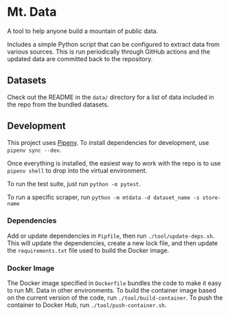 # Mt. Data

A tool to help anyone build a mountain of public data.

Includes a simple Python script that can be configured to extract
data from various sources. This is run periodically through GitHub
actions and the updated data are committed back to the repository.

## Datasets

Check out the README in the `data/` directory for a list of
data included in the repo from the bundled datasets.

## Development

This project uses [Pipenv](https://pipenv.pypa.io/en/latest/).
To install dependencies for development, use `pipenv sync --dev`.

Once everything is installed, the easiest way to work with the repo
is to use `pipenv shell` to drop into the virtual environment.

To run the test suite, just run `python -m pytest`.

To run a specific scraper, run
`python -m mtdata -d dataset_name -s store-name`

### Dependencies

Add or update dependencies in `Pipfile`, then run
`./tool/update-deps.sh`. This will update the dependencies, create a
new lock file, and then update the `requirements.txt` file used to
build the Docker image.

### Docker Image

The Docker image specified in `Dockerfile` bundles the code to make
it easy to run Mt. Data in other environments. To build the container
image based on the current version of the code, run
`./tool/build-container`. To push the container to Docker Hub, run
`./tool/push-container.sh`.
